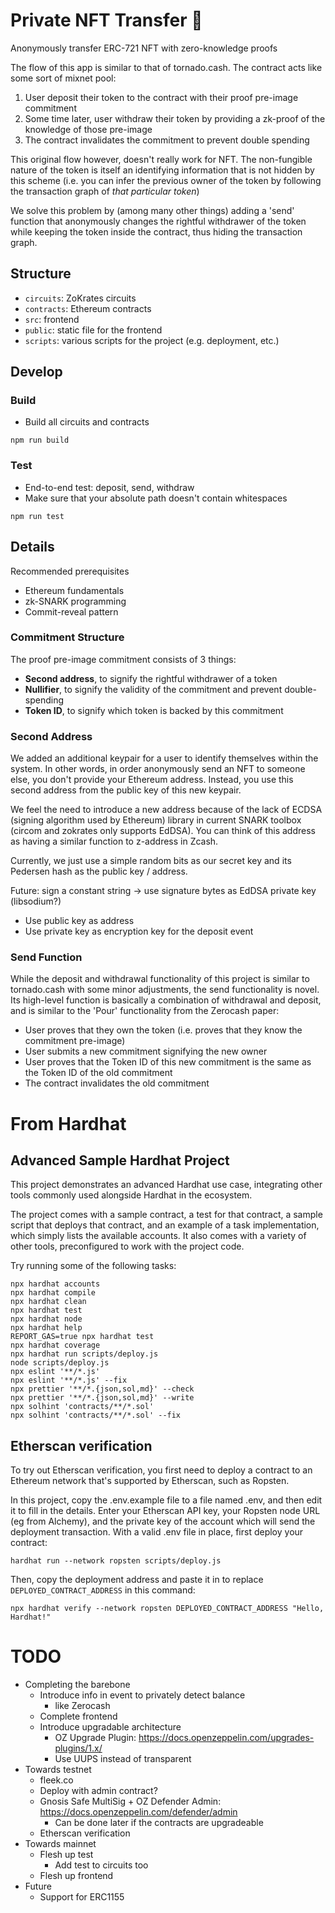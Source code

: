 # Private NFT Transfer 🎨

Anonymously transfer ERC-721 NFT with zero-knowledge proofs

The flow of this app is similar to that of tornado.cash. The contract acts like some sort of mixnet pool:

1. User deposit their token to the contract with their proof pre-image commitment
2. Some time later, user withdraw their token by providing a zk-proof of the knowledge of those pre-image
3. The contract invalidates the commitment to prevent double spending

This original flow however, doesn't really work for NFT. The non-fungible nature of the token is itself an identifying information that is not hidden by this scheme (i.e. you can infer the previous owner of the token by following the transaction graph of _that particular token_)

We solve this problem by (among many other things) adding a 'send' function that anonymously changes the rightful withdrawer of the token while keeping the token inside the contract, thus hiding the transaction graph.

## Structure

- `circuits`: ZoKrates circuits
- `contracts`: Ethereum contracts
- `src`: frontend
- `public`: static file for the frontend
- `scripts`: various scripts for the project (e.g. deployment, etc.)

## Develop

### Build

- Build all circuits and contracts

```
npm run build
```

### Test

- End-to-end test: deposit, send, withdraw
- Make sure that your absolute path doesn't contain whitespaces

```
npm run test
```

## Details

Recommended prerequisites

- Ethereum fundamentals
- zk-SNARK programming
- Commit-reveal pattern

### Commitment Structure

The proof pre-image commitment consists of 3 things:

- **Second address**, to signify the rightful withdrawer of a token
- **Nullifier**, to signify the validity of the commitment and prevent double-spending
- **Token ID**, to signify which token is backed by this commitment

### Second Address

We added an additional keypair for a user to identify themselves within the system. In other words, in order anonymously send an NFT to someone else, you don't provide your Ethereum address. Instead, you use this second address from the public key of this new keypair.

We feel the need to introduce a new address because of the lack of ECDSA (signing algorithm used by Ethereum) library in current SNARK toolbox (circom and zokrates only supports EdDSA). You can think of this address as having a similar function to z-address in Zcash.

Currently, we just use a simple random bits as our secret key and its Pedersen hash as the public key / address.

Future: sign a constant string -> use signature bytes as EdDSA private key (libsodium?)

- Use public key as address
- Use private key as encryption key for the deposit event

### Send Function

While the deposit and withdrawal functionality of this project is similar to tornado.cash with some minor adjustments, the send functionality is novel. Its high-level function is basically a combination of withdrawal and deposit, and is similar to the 'Pour' functionality from the Zerocash paper:

- User proves that they own the token (i.e. proves that they know the commitment pre-image)
- User submits a new commitment signifying the new owner
- User proves that the Token ID of this new commitment is the same as the Token ID of the old commitment
- The contract invalidates the old commitment

# From Hardhat

## Advanced Sample Hardhat Project

This project demonstrates an advanced Hardhat use case, integrating other tools commonly used alongside Hardhat in the ecosystem.

The project comes with a sample contract, a test for that contract, a sample script that deploys that contract, and an example of a task implementation, which simply lists the available accounts. It also comes with a variety of other tools, preconfigured to work with the project code.

Try running some of the following tasks:

```shell
npx hardhat accounts
npx hardhat compile
npx hardhat clean
npx hardhat test
npx hardhat node
npx hardhat help
REPORT_GAS=true npx hardhat test
npx hardhat coverage
npx hardhat run scripts/deploy.js
node scripts/deploy.js
npx eslint '**/*.js'
npx eslint '**/*.js' --fix
npx prettier '**/*.{json,sol,md}' --check
npx prettier '**/*.{json,sol,md}' --write
npx solhint 'contracts/**/*.sol'
npx solhint 'contracts/**/*.sol' --fix
```

## Etherscan verification

To try out Etherscan verification, you first need to deploy a contract to an Ethereum network that's supported by Etherscan, such as Ropsten.

In this project, copy the .env.example file to a file named .env, and then edit it to fill in the details. Enter your Etherscan API key, your Ropsten node URL (eg from Alchemy), and the private key of the account which will send the deployment transaction. With a valid .env file in place, first deploy your contract:

```shell
hardhat run --network ropsten scripts/deploy.js
```

Then, copy the deployment address and paste it in to replace `DEPLOYED_CONTRACT_ADDRESS` in this command:

```shell
npx hardhat verify --network ropsten DEPLOYED_CONTRACT_ADDRESS "Hello, Hardhat!"
```

# TODO

- Completing the barebone
  - Introduce info in event to privately detect balance
    - like Zerocash
  - Complete frontend
  - Introduce upgradable architecture
    - OZ Upgrade Plugin: https://docs.openzeppelin.com/upgrades-plugins/1.x/
    - Use UUPS instead of transparent
- Towards testnet
  - fleek.co
  - Deploy with admin contract?
  - Gnosis Safe MultiSig + OZ Defender Admin: https://docs.openzeppelin.com/defender/admin
    - Can be done later if the contracts are upgradeable
  - Etherscan verification
- Towards mainnet
  - Flesh up test
    - Add test to circuits too
  - Flesh up frontend
- Future
  - Support for ERC1155
